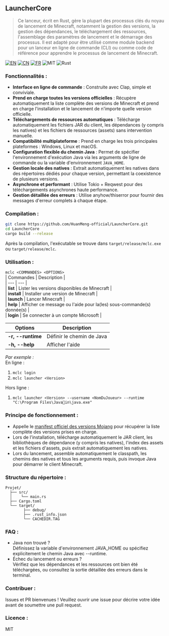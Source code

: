 ## LauncherCore  
> Ce lanceur, écrit en Rust, gère la plupart des processus clés du noyau de lancement de Minecraft, notamment la gestion des versions, la gestion des dépendances, le téléchargement des ressources, l'assemblage des paramètres de lancement et le démarrage des processus. Il est adapté pour être utilisé comme module backend pour un lanceur en ligne de commande (CLI) ou comme code de référence pour apprendre le processus de lancement de Minecraft.  

[![EN](https://img.shields.io/badge/English-Click-blue)](../README.md)
[![CN](https://img.shields.io/badge/简体中文-Click-blue)](./README_zh_CN.md)
[![FR](https://img.shields.io/badge/Français-Click-yellow)](./README_fr_FR.md)
![MIT](https://img.shields.io/badge/License-MIT-green)
![Rust](https://img.shields.io/badge/Rust-100%25-orange)

### Fonctionnalités :  
- **Interface en ligne de commande** : Construite avec Clap, simple et conviviale.  
- **Prend en charge toutes les versions officielles** : Récupère automatiquement la liste complète des versions de Minecraft et prend en charge l'installation et le lancement de n'importe quelle version officielle.  
- **Téléchargements de ressources automatiques** : Télécharge automatiquement les fichiers JAR du client, les dépendances (y compris les natives) et les fichiers de ressources (assets) sans intervention manuelle.  
- **Compatibilité multiplateforme** : Prend en charge les trois principales plateformes : Windows, Linux et macOS.  
- **Configuration flexible du chemin Java** : Permet de spécifier l'environnement d'exécution Java via les arguments de ligne de commande ou la variable d'environnement `JAVA_HOME`.  
- **Gestion locale des natives** : Extrait automatiquement les natives dans des répertoires dédiés pour chaque version, permettant la coexistence de plusieurs versions.  
- **Asynchrone et performant** : Utilise Tokio + Reqwest pour des téléchargements asynchrones haute performance.  
- **Gestion détaillée des erreurs** : Utilise anyhow/thiserror pour fournir des messages d'erreur complets à chaque étape.  

### Compilation :  
```bash  
git clone https://github.com/HuanMeng-official/LauncherCore.git  
cd LauncherCore  
cargo build --release  
```  
Après la compilation, l'exécutable se trouve dans ``target/release/mclc.exe`` ou ``target/release/mclc``.

### Utilisation :  
``mclc <COMMANDES> <OPTIONS>``  
| Commandes | Description |  
| --- | --- |  
| **list** | Lister les versions disponibles de Minecraft |  
| **install** | Installer une version de Minecraft |  
| **launch** | Lancer Minecraft |  
| **help** | Afficher ce message ou l'aide pour la(les) sous-commande(s) donnée(s) |  
| **login** | Se connecter à un compte Microsoft |  

| Options | Description |  
| --- | --- |  
| **-r, --runtime** | Définir le chemin de Java |  
| **-h, --help** | Afficher l'aide |  

*Par exemple :*  
En ligne :  
1. ``mclc login``  
2. ``mclc launcher <Version>``  

Hors ligne :  
1. ``mclc launcher <Version> --username <NomDuJoueur> --runtime "C:\Program Files\Javain\java.exe"``  

### Principe de fonctionnement :  
 - Appelle le [manifest officiel des versions Mojang](https://launchermeta.mojang.com/mc/game/version_manifest.json) pour récupérer la liste complète des versions prises en charge.  
 - Lors de l'installation, télécharge automatiquement le JAR client, les bibliothèques de dépendance (y compris les natives), l'index des assets et les fichiers d'assets, puis extrait automatiquement les natives.  
 - Lors du lancement, assemble automatiquement le classpath, les chemins des natives et tous les arguments requis, puis invoque Java pour démarrer le client Minecraft.  

### Structure du répertoire :  
```
Projet/
  ├── src/
  │    └── main.rs
  ├── Cargo.toml
  └── target/
        ├── debug/
        ├── .rust_info.json
        └── CACHEDIR.TAG
```

### FAQ :  
 - Java non trouvé ?  
Définissez la variable d'environnement JAVA_HOME ou spécifiez explicitement le chemin Java avec --runtime.  
 - Échec du lancement ou erreurs ?  
Vérifiez que les dépendances et les ressources ont bien été téléchargées, ou consultez la sortie détaillée des erreurs dans le terminal.  

### Contribuer :  
Issues et PR bienvenues ! Veuillez ouvrir une issue pour décrire votre idée avant de soumettre une pull request.  

### Licence :  
MIT